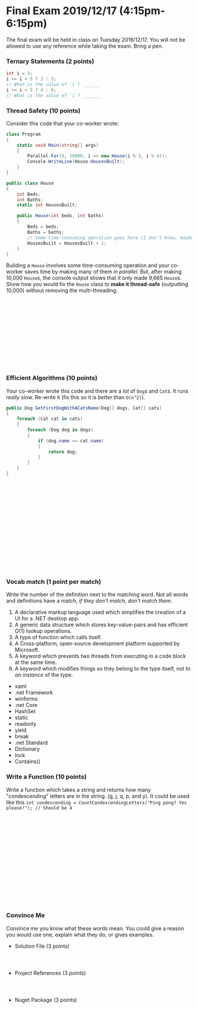 # Final Exam 2019/12/17 (4:15pm-6:15pm)
The final exam will be held in class on Tuesday 2019/12/17. You will not be allowed to use any reference while taking the exam. Bring a pen.
### Ternary Statements (2 points)
```c#
int i = 3;
i += i < 5 ? 2 : 3;
// What is the value of `i`? _______
i += i < 5 ? 4 : 6;
// What is the value of `i`? _______
```

### Thread Safety (10 points)
Consider this code that your co-worker wrote:
```c#
class Program
{
	static void Main(string[] args)
	{
		Parallel.For(0, 10000, i => new House(i % 3, i % 4));
		Console.WriteLine(House.HousesBuilt);
	}
}

public class House
{
	int Beds;
	int Baths;
	static int HousesBuilt;

	public House(int beds, int baths)
	{
		Beds = beds;
		Baths = baths;
		// Some time-consuming operation goes here (I don't know, maybe a database call).
		HousesBuilt = HousesBuilt + 1;
	}
}
```
Building a `House` involves some time-consuming operation and your co-worker saves time by making many of them *in parallel*. But, after making 10,000 `House`s, the console output shows that it only made 9,665 `House`s. Show how you would fix the `House` class to **make it thread-safe** (outputting 10,000) without removing the multi-threading.
```














```

### Efficient Algorithms (10 points)
Your co-worker wrote this code and there are a *lot* of `Dog`s and `Cat`s. It runs *really* slow. Re-write it (fix this so it is *better* than `O(n^2)`).
```c#
public Dog GetFirstDogWithACatsName(Dog[] dogs, Cat[] cats)
{
	foreach (Cat cat in cats)
	{
		foreach (Dog dog in dogs)
		{
			if (dog.name == cat.name)
			{
				return dog;
			}
		}
	}
}




















```

### Vocab match (1 point per match)
Write the number of the definition next to the matching word.
Not all words and definitions have a match, *if they don't match, don't match them*.

1. A declarative markup language used which simplifies the creation of a UI for a .NET desktop app.
1. A generic data structure which stores key-value-pairs and has efficient O(1) lookup operations.
1. A type of function which calls itself.
1. A Cross-platform, open-source development platform supported by Microsoft.
1. A keyword which prevents two threads from executing in a code block at the same time.
1. A keyword which modifies things so they belong to the type itself, *not to an instance* of the type.

* xaml
* .net Framework
* winforms
* .net Core
* HashSet<T>
* static
* readonly
* yield
* break
* .net Standard
* Dictionary<T>
* lock
* Contains()

### Write a Function (10 points)
Write a function which takes a string and returns how many "condescending" letters are in the string. (g, j, q, p, and y).
It could be used like this
`int condescending = CountCondescendingLetters("Ping pong? Yes please!"); // Should be 4`
```


















```

### Convince Me
Convince me you know what these words mean. You could give a reason you would use one, explain what they do, or gives examples.
* Solution File (3 points)
```



```
* Project References (3 points)
```



```
* Nuget Package (3 points)
```



```